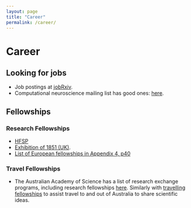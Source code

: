 ```yaml
---
layout: page
title: "Career"
permalink: /career/
---
```


# Career

## Looking for jobs

* Job postings at [jobRxiv](https://jobrxiv.org).
* Computational neuroscience mailing list has good ones: [here](http://www.tnb.ua.ac.be/mailman/listinfo/comp-neuro).


## Fellowships

### Research Fellowships
* [HFSP](https://www.hfsp.org/funding/hfsp-funding/postdoctoral-fellowships)
* [Exhibition of 1851 (UK)](https://www.royalcommission1851.org/awards/).
* [List of European fellowships in Appendix 4, p40](https://www.scienceeurope.org/media/r35nwieu/20160922-survey-postdocs-final.pdf)

### Travel Fellowships
* The Australian Academy of Science has a list of research exchange programs, including research fellowships [here](https://www.science.org.au/opportunities/travel/grants-and-exchange).
Similarly with [travelling fellowships](https://www.science.org.au/opportunities/travel/travelling-fellowships) to assist travel to and out of Australia to share scientific ideas.
